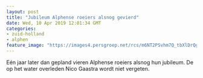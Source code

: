 ```yaml
---
layout: post
title: "Jubileum Alphense roeiers alsnog gevierd"
date: Wed, 10 Apr 2019 12:01:34 GMT
categories: 
- zuid-holland 
- alphen 
feature_image: "https://images4.persgroep.net/rcs/m6NT2PSvhm7Q_tbXlDrQgTMbHao/diocontent/145174216/_fitwidth/400/?appId=21791a8992982cd8da851550a453bd7f&quality=0.7"
---
```


Eén jaar later dan gepland vieren Alphense roeiers alsnog hun jubileum. De op het water overleden Nico Gaastra wordt niet vergeten.
